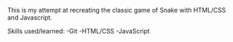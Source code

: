 This is my attempt at recreating the classic game of Snake with HTML/CSS and Javascript.

Skills used/learned:
-Git
-HTML/CSS
-JavaScript
